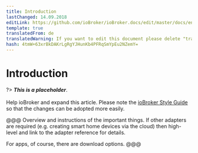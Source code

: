 ```yaml
---
title: Introduction
lastChanged: 14.09.2018
editLink: https://github.com/ioBroker/ioBroker.docs/edit/master/docs/en/cloud/README.md
template: true
translatedFrom: de
translatedWarning: If you want to edit this document please delete "translatedFrom" field, elsewise this document will be translated automatically again
hash: 4tmW+63xrBkDAKrLgRgYJHunKb4PFRqSmYpEu2NZemY=
---
```

# Introduction
?> ***This is a placeholder***.<br><br> Help ioBroker and expand this article. Please note the [ioBroker Style Guide](community/styleguidedoc) so that the changes can be adopted more easily.

@@@ Overview and instructions of the important things. If other adapters are required (e.g. creating smart home devices via the cloud) then high-level and link to the adapter reference for details.

For apps, of course, there are download options.
@@@